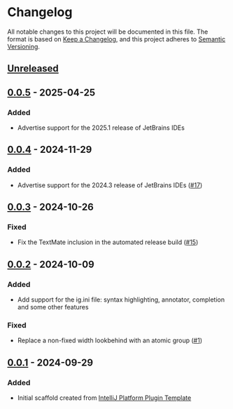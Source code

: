 # Changelog

All notable changes to this project will be documented in this file.
The format is based on [Keep a Changelog](https://keepachangelog.com/en/1.0.0/),
and this project adheres to [Semantic Versioning](https://semver.org/spec/v2.0.0.html).

## [Unreleased]

## [0.0.5] - 2025-04-25

### Added

- Advertise support for the 2025.1 release of JetBrains IDEs

## [0.0.4] - 2024-11-29

### Added

- Advertise support for the 2024.3 release of JetBrains IDEs ([#17](https://github.com/qligier/fsh.tmbundle/issues/17))

## [0.0.3] - 2024-10-26

### Fixed

- Fix the TextMate inclusion in the automated release build ([#15](https://github.com/qligier/fsh.tmbundle/issues/15))

## [0.0.2] - 2024-10-09

### Added

- Add support for the ig.ini file: syntax highlighting, annotator, completion and some other features

### Fixed

- Replace a non-fixed width lookbehind with an atomic group ([#1](https://github.com/qligier/fsh.tmbundle/issues/1))

## [0.0.1] - 2024-09-29

### Added

- Initial scaffold created
  from [IntelliJ Platform Plugin Template](https://github.com/JetBrains/intellij-platform-plugin-template)

[Unreleased]: https://github.com/qligier/jetbrains-plugin-fss/compare/v0.0.5...HEAD

[0.0.5]: https://github.com/qligier/jetbrains-plugin-fss/compare/v0.0.4...v0.0.5

[0.0.4]: https://github.com/qligier/jetbrains-plugin-fss/compare/v0.0.3...v0.0.4

[0.0.3]: https://github.com/qligier/jetbrains-plugin-fss/compare/v0.0.2...v0.0.3

[0.0.2]: https://github.com/qligier/jetbrains-plugin-fss/compare/v0.0.1...v0.0.2

[0.0.1]: https://github.com/qligier/jetbrains-plugin-fss/commits/v0.0.1

